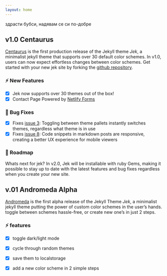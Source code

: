 ```yaml
---
layout: home
---  
```



здрасти бубси, надявам се си по-добре

## v1.0 Centaurus 
[Centaurus](https://github.com/tcbutler320/jek/releases/tag/v1.0.0) is the first production release of the Jekyll theme *Jek*, a minimalist jekyll theme that supports over 30 default color schemes. In v1.0, users can now expect effortless changes between color schemes. Get started with your new jek site by forking the [github repository](https://github.com/tcbutler320/jek).

### ⚡ New Features   
+  [x] Jek now supports over 30 themes out of the box!
+  [x] Contact Page Powered by [Netlify Forms](https://docs.netlify.com/forms/setup/)

### 🔧 Bug Fixes  
+  [x] Fixes [issue 3](https://github.com/tcbutler320/jek/issues/3): Toggling between theme pallets instantly switches themes, regardless what theme is in use  
+  [x] Fixes [issue 8](https://github.com/tcbutler320/jek/issues/8): Code snippets in markdown posts are responsive, creating a better UX experience for mobile viewers

### 🚧 Roadmap  
Whats next for jek? In v2.0, Jek will be installable with ruby Gems, making it possible to stay up to date with the latest features and bug fixes regardless when you create your new site.  





## v.01 Andromeda Alpha
[Andromeda](https://github.com/tcbutler320/jek/releases/tag/v0.1) is the first alpha release of the Jekyll Theme *Jek*, a minimalist jekyll theme putting the power of custom color schemes in the user’s hands. toggle between schemes hassle-free, or create new one’s in just 2 steps.

### ⚡ features  
+  [x] toggle dark/light mode 
+  [x] cycle through random themes
+  [x] save them to localstorage 
+  [x] add a new color scheme in 2 simple steps

